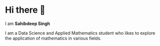# Hi there 👋

  I am __Sahibdeep Singh__
  
  I am a Data Science and Applied Mathematics student who likes to explore the application of mathematics in various fields.
